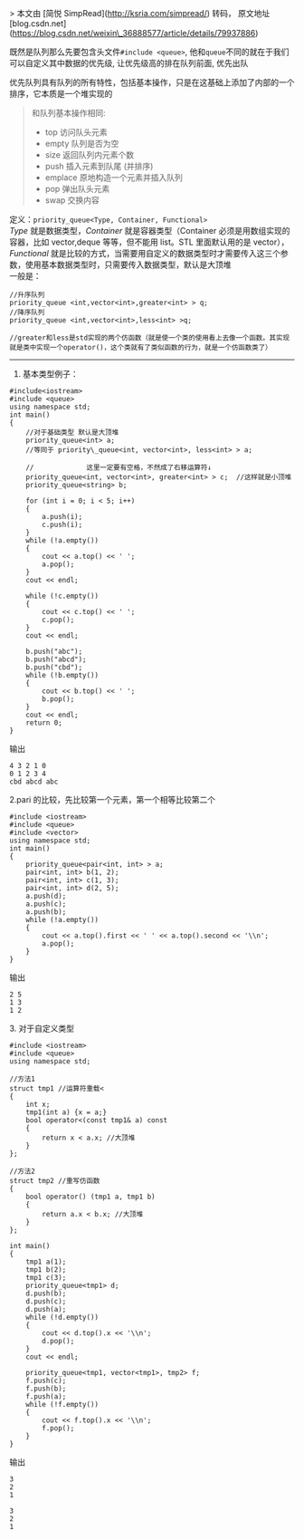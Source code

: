 \> 本文由 \[简悦 SimpRead\](http://ksria.com/simpread/) 转码， 原文地址 \[blog.csdn.net\](https://blog.csdn.net/weixin\_36888577/article/details/79937886)

既然是队列那么先要包含头文件`#include <queue>`, 他和`queue`不同的就在于我们可以自定义其中数据的优先级, 让优先级高的排在队列前面, 优先出队

优先队列具有队列的所有特性，包括基本操作，只是在这基础上添加了内部的一个排序，它本质是一个堆实现的

> 和队列基本操作相同:
> 
> *   top 访问队头元素
> *   empty 队列是否为空
> *   size 返回队列内元素个数
> *   push 插入元素到队尾 (并排序)
> *   emplace 原地构造一个元素并插入队列
> *   pop 弹出队头元素
> *   swap 交换内容

定义：`priority_queue<Type, Container, Functional>`  
_Type_ 就是数据类型，_Container_ 就是容器类型（Container 必须是用数组实现的容器，比如 vector,deque 等等，但不能用 list。STL 里面默认用的是 vector），_Functional_ 就是比较的方式，当需要用自定义的数据类型时才需要传入这三个参数，使用基本数据类型时，只需要传入数据类型，默认是大顶堆  
一般是：

```
//升序队列
priority_queue <int,vector<int>,greater<int> > q;
//降序队列
priority_queue <int,vector<int>,less<int> >q;

//greater和less是std实现的两个仿函数（就是使一个类的使用看上去像一个函数。其实现就是类中实现一个operator()，这个类就有了类似函数的行为，就是一个仿函数类了）
```

* * *

1.  基本类型例子：

```
#include<iostream>
#include <queue>
using namespace std;
int main() 
{
    //对于基础类型 默认是大顶堆
    priority_queue<int> a; 
    //等同于 priority\_queue<int, vector<int>, less<int> > a;
    
    //             这里一定要有空格，不然成了右移运算符↓
    priority_queue<int, vector<int>, greater<int> > c;  //这样就是小顶堆
    priority_queue<string> b;

    for (int i = 0; i < 5; i++) 
    {
        a.push(i);
        c.push(i);
    }
    while (!a.empty()) 
    {
        cout << a.top() << ' ';
        a.pop();
    } 
    cout << endl;

    while (!c.empty()) 
    {
        cout << c.top() << ' ';
        c.pop();
    }
    cout << endl;

    b.push("abc");
    b.push("abcd");
    b.push("cbd");
    while (!b.empty()) 
    {
        cout << b.top() << ' ';
        b.pop();
    } 
    cout << endl;
    return 0;
}
```

输出

```
4 3 2 1 0
0 1 2 3 4
cbd abcd abc
```

2.pari 的比较，先比较第一个元素，第一个相等比较第二个

```
#include <iostream>
#include <queue>
#include <vector>
using namespace std;
int main() 
{
    priority_queue<pair<int, int> > a;
    pair<int, int> b(1, 2);
    pair<int, int> c(1, 3);
    pair<int, int> d(2, 5);
    a.push(d);
    a.push(c);
    a.push(b);
    while (!a.empty()) 
    {
        cout << a.top().first << ' ' << a.top().second << '\\n';
        a.pop();
    }
}
```

输出

```
2 5
1 3
1 2
```

3\. 对于自定义类型

```
#include <iostream>
#include <queue>
using namespace std;

//方法1
struct tmp1 //运算符重载<
{
    int x;
    tmp1(int a) {x = a;}
    bool operator<(const tmp1& a) const
    {
        return x < a.x; //大顶堆
    }
};

//方法2
struct tmp2 //重写仿函数
{
    bool operator() (tmp1 a, tmp1 b) 
    {
        return a.x < b.x; //大顶堆
    }
};

int main() 
{
    tmp1 a(1);
    tmp1 b(2);
    tmp1 c(3);
    priority_queue<tmp1> d;
    d.push(b);
    d.push(c);
    d.push(a);
    while (!d.empty()) 
    {
        cout << d.top().x << '\\n';
        d.pop();
    }
    cout << endl;

    priority_queue<tmp1, vector<tmp1>, tmp2> f;
    f.push(c);
    f.push(b);
    f.push(a);
    while (!f.empty()) 
    {
        cout << f.top().x << '\\n';
        f.pop();
    }
}
```

输出
```
3
2
1

3
2
1
```
